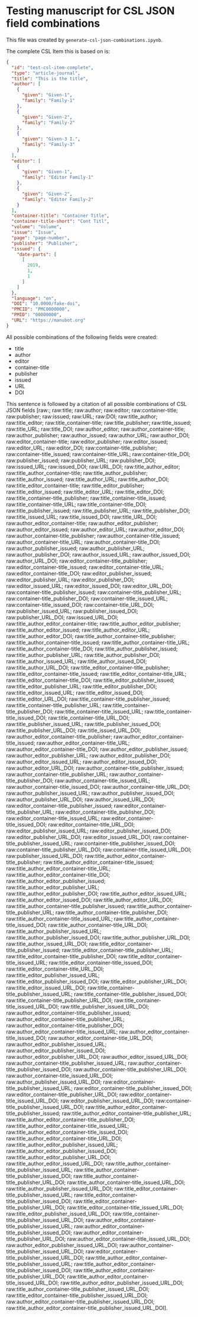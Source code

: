 # Testing manuscript for CSL JSON field combinations

This file was created by `generate-csl-json-combinations.ipynb`.

The complete CSL Item this is based on is:

```json
{
  "id": "test-csl-item-complete",
  "type": "article-journal",
  "title": "This is the title",
  "author": [
    {
      "given": "Given-1",
      "family": "Family-1"
    },
    {
      "given": "Given-2",
      "family": "Family-2"
    },
    {
      "given": "Given-3 I.",
      "family": "Family-3"
    }
  ],
  "editor": [
    {
      "given": "Given-1",
      "family": "Editor Family-1"
    },
    {
      "given": "Given-2",
      "family": "Editor Family-2"
    }
  ],
  "container-title": "Container Title",
  "container-title-short": "Cont Titl",
  "volume": "Volume",
  "issue": "Issue",
  "page": "page-number",
  "publisher": "Publisher",
  "issued": {
    "date-parts": [
      [
        2019,
        1,
        1
      ]
    ]
  },
  "language": "en",
  "DOI": "10.0000/fake-doi",
  "PMCID": "PMC0000000",
  "PMID": "00000000",
  "URL": "https://manubot.org"
}
```

All possible combinations of the following fields were created:

- title
- author
- editor
- container-title
- publisher
- issued
- URL
- DOI

This sentence is followed by a citation of all possible combinations of CSL JSON fields
[raw:;
 raw:title;
 raw:author;
 raw:editor;
 raw:container-title;
 raw:publisher;
 raw:issued;
 raw:URL;
 raw:DOI;
 raw:title_author;
 raw:title_editor;
 raw:title_container-title;
 raw:title_publisher;
 raw:title_issued;
 raw:title_URL;
 raw:title_DOI;
 raw:author_editor;
 raw:author_container-title;
 raw:author_publisher;
 raw:author_issued;
 raw:author_URL;
 raw:author_DOI;
 raw:editor_container-title;
 raw:editor_publisher;
 raw:editor_issued;
 raw:editor_URL;
 raw:editor_DOI;
 raw:container-title_publisher;
 raw:container-title_issued;
 raw:container-title_URL;
 raw:container-title_DOI;
 raw:publisher_issued;
 raw:publisher_URL;
 raw:publisher_DOI;
 raw:issued_URL;
 raw:issued_DOI;
 raw:URL_DOI;
 raw:title_author_editor;
 raw:title_author_container-title;
 raw:title_author_publisher;
 raw:title_author_issued;
 raw:title_author_URL;
 raw:title_author_DOI;
 raw:title_editor_container-title;
 raw:title_editor_publisher;
 raw:title_editor_issued;
 raw:title_editor_URL;
 raw:title_editor_DOI;
 raw:title_container-title_publisher;
 raw:title_container-title_issued;
 raw:title_container-title_URL;
 raw:title_container-title_DOI;
 raw:title_publisher_issued;
 raw:title_publisher_URL;
 raw:title_publisher_DOI;
 raw:title_issued_URL;
 raw:title_issued_DOI;
 raw:title_URL_DOI;
 raw:author_editor_container-title;
 raw:author_editor_publisher;
 raw:author_editor_issued;
 raw:author_editor_URL;
 raw:author_editor_DOI;
 raw:author_container-title_publisher;
 raw:author_container-title_issued;
 raw:author_container-title_URL;
 raw:author_container-title_DOI;
 raw:author_publisher_issued;
 raw:author_publisher_URL;
 raw:author_publisher_DOI;
 raw:author_issued_URL;
 raw:author_issued_DOI;
 raw:author_URL_DOI;
 raw:editor_container-title_publisher;
 raw:editor_container-title_issued;
 raw:editor_container-title_URL;
 raw:editor_container-title_DOI;
 raw:editor_publisher_issued;
 raw:editor_publisher_URL;
 raw:editor_publisher_DOI;
 raw:editor_issued_URL;
 raw:editor_issued_DOI;
 raw:editor_URL_DOI;
 raw:container-title_publisher_issued;
 raw:container-title_publisher_URL;
 raw:container-title_publisher_DOI;
 raw:container-title_issued_URL;
 raw:container-title_issued_DOI;
 raw:container-title_URL_DOI;
 raw:publisher_issued_URL;
 raw:publisher_issued_DOI;
 raw:publisher_URL_DOI;
 raw:issued_URL_DOI;
 raw:title_author_editor_container-title;
 raw:title_author_editor_publisher;
 raw:title_author_editor_issued;
 raw:title_author_editor_URL;
 raw:title_author_editor_DOI;
 raw:title_author_container-title_publisher;
 raw:title_author_container-title_issued;
 raw:title_author_container-title_URL;
 raw:title_author_container-title_DOI;
 raw:title_author_publisher_issued;
 raw:title_author_publisher_URL;
 raw:title_author_publisher_DOI;
 raw:title_author_issued_URL;
 raw:title_author_issued_DOI;
 raw:title_author_URL_DOI;
 raw:title_editor_container-title_publisher;
 raw:title_editor_container-title_issued;
 raw:title_editor_container-title_URL;
 raw:title_editor_container-title_DOI;
 raw:title_editor_publisher_issued;
 raw:title_editor_publisher_URL;
 raw:title_editor_publisher_DOI;
 raw:title_editor_issued_URL;
 raw:title_editor_issued_DOI;
 raw:title_editor_URL_DOI;
 raw:title_container-title_publisher_issued;
 raw:title_container-title_publisher_URL;
 raw:title_container-title_publisher_DOI;
 raw:title_container-title_issued_URL;
 raw:title_container-title_issued_DOI;
 raw:title_container-title_URL_DOI;
 raw:title_publisher_issued_URL;
 raw:title_publisher_issued_DOI;
 raw:title_publisher_URL_DOI;
 raw:title_issued_URL_DOI;
 raw:author_editor_container-title_publisher;
 raw:author_editor_container-title_issued;
 raw:author_editor_container-title_URL;
 raw:author_editor_container-title_DOI;
 raw:author_editor_publisher_issued;
 raw:author_editor_publisher_URL;
 raw:author_editor_publisher_DOI;
 raw:author_editor_issued_URL;
 raw:author_editor_issued_DOI;
 raw:author_editor_URL_DOI;
 raw:author_container-title_publisher_issued;
 raw:author_container-title_publisher_URL;
 raw:author_container-title_publisher_DOI;
 raw:author_container-title_issued_URL;
 raw:author_container-title_issued_DOI;
 raw:author_container-title_URL_DOI;
 raw:author_publisher_issued_URL;
 raw:author_publisher_issued_DOI;
 raw:author_publisher_URL_DOI;
 raw:author_issued_URL_DOI;
 raw:editor_container-title_publisher_issued;
 raw:editor_container-title_publisher_URL;
 raw:editor_container-title_publisher_DOI;
 raw:editor_container-title_issued_URL;
 raw:editor_container-title_issued_DOI;
 raw:editor_container-title_URL_DOI;
 raw:editor_publisher_issued_URL;
 raw:editor_publisher_issued_DOI;
 raw:editor_publisher_URL_DOI;
 raw:editor_issued_URL_DOI;
 raw:container-title_publisher_issued_URL;
 raw:container-title_publisher_issued_DOI;
 raw:container-title_publisher_URL_DOI;
 raw:container-title_issued_URL_DOI;
 raw:publisher_issued_URL_DOI;
 raw:title_author_editor_container-title_publisher;
 raw:title_author_editor_container-title_issued;
 raw:title_author_editor_container-title_URL;
 raw:title_author_editor_container-title_DOI;
 raw:title_author_editor_publisher_issued;
 raw:title_author_editor_publisher_URL;
 raw:title_author_editor_publisher_DOI;
 raw:title_author_editor_issued_URL;
 raw:title_author_editor_issued_DOI;
 raw:title_author_editor_URL_DOI;
 raw:title_author_container-title_publisher_issued;
 raw:title_author_container-title_publisher_URL;
 raw:title_author_container-title_publisher_DOI;
 raw:title_author_container-title_issued_URL;
 raw:title_author_container-title_issued_DOI;
 raw:title_author_container-title_URL_DOI;
 raw:title_author_publisher_issued_URL;
 raw:title_author_publisher_issued_DOI;
 raw:title_author_publisher_URL_DOI;
 raw:title_author_issued_URL_DOI;
 raw:title_editor_container-title_publisher_issued;
 raw:title_editor_container-title_publisher_URL;
 raw:title_editor_container-title_publisher_DOI;
 raw:title_editor_container-title_issued_URL;
 raw:title_editor_container-title_issued_DOI;
 raw:title_editor_container-title_URL_DOI;
 raw:title_editor_publisher_issued_URL;
 raw:title_editor_publisher_issued_DOI;
 raw:title_editor_publisher_URL_DOI;
 raw:title_editor_issued_URL_DOI;
 raw:title_container-title_publisher_issued_URL;
 raw:title_container-title_publisher_issued_DOI;
 raw:title_container-title_publisher_URL_DOI;
 raw:title_container-title_issued_URL_DOI;
 raw:title_publisher_issued_URL_DOI;
 raw:author_editor_container-title_publisher_issued;
 raw:author_editor_container-title_publisher_URL;
 raw:author_editor_container-title_publisher_DOI;
 raw:author_editor_container-title_issued_URL;
 raw:author_editor_container-title_issued_DOI;
 raw:author_editor_container-title_URL_DOI;
 raw:author_editor_publisher_issued_URL;
 raw:author_editor_publisher_issued_DOI;
 raw:author_editor_publisher_URL_DOI;
 raw:author_editor_issued_URL_DOI;
 raw:author_container-title_publisher_issued_URL;
 raw:author_container-title_publisher_issued_DOI;
 raw:author_container-title_publisher_URL_DOI;
 raw:author_container-title_issued_URL_DOI;
 raw:author_publisher_issued_URL_DOI;
 raw:editor_container-title_publisher_issued_URL;
 raw:editor_container-title_publisher_issued_DOI;
 raw:editor_container-title_publisher_URL_DOI;
 raw:editor_container-title_issued_URL_DOI;
 raw:editor_publisher_issued_URL_DOI;
 raw:container-title_publisher_issued_URL_DOI;
 raw:title_author_editor_container-title_publisher_issued;
 raw:title_author_editor_container-title_publisher_URL;
 raw:title_author_editor_container-title_publisher_DOI;
 raw:title_author_editor_container-title_issued_URL;
 raw:title_author_editor_container-title_issued_DOI;
 raw:title_author_editor_container-title_URL_DOI;
 raw:title_author_editor_publisher_issued_URL;
 raw:title_author_editor_publisher_issued_DOI;
 raw:title_author_editor_publisher_URL_DOI;
 raw:title_author_editor_issued_URL_DOI;
 raw:title_author_container-title_publisher_issued_URL;
 raw:title_author_container-title_publisher_issued_DOI;
 raw:title_author_container-title_publisher_URL_DOI;
 raw:title_author_container-title_issued_URL_DOI;
 raw:title_author_publisher_issued_URL_DOI;
 raw:title_editor_container-title_publisher_issued_URL;
 raw:title_editor_container-title_publisher_issued_DOI;
 raw:title_editor_container-title_publisher_URL_DOI;
 raw:title_editor_container-title_issued_URL_DOI;
 raw:title_editor_publisher_issued_URL_DOI;
 raw:title_container-title_publisher_issued_URL_DOI;
 raw:author_editor_container-title_publisher_issued_URL;
 raw:author_editor_container-title_publisher_issued_DOI;
 raw:author_editor_container-title_publisher_URL_DOI;
 raw:author_editor_container-title_issued_URL_DOI;
 raw:author_editor_publisher_issued_URL_DOI;
 raw:author_container-title_publisher_issued_URL_DOI;
 raw:editor_container-title_publisher_issued_URL_DOI;
 raw:title_author_editor_container-title_publisher_issued_URL;
 raw:title_author_editor_container-title_publisher_issued_DOI;
 raw:title_author_editor_container-title_publisher_URL_DOI;
 raw:title_author_editor_container-title_issued_URL_DOI;
 raw:title_author_editor_publisher_issued_URL_DOI;
 raw:title_author_container-title_publisher_issued_URL_DOI;
 raw:title_editor_container-title_publisher_issued_URL_DOI;
 raw:author_editor_container-title_publisher_issued_URL_DOI;
 raw:title_author_editor_container-title_publisher_issued_URL_DOI].
